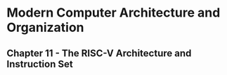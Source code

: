 # Modern Computer Architecture and Organization
## Chapter 11 - The RISC-V Architecture and Instruction Set

